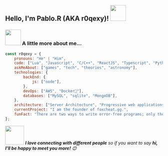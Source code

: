 <h2>Hello, I'm Pablo.R (AKA r0qexy)! <img src="https://media.giphy.com/media/12oufCB0MyZ1Go/giphy.gif" width="50"></h2>

<!--<p><em>Development leader at <a href="https://destinyroleplay.com/">Destiny Community</a><img src="https://media.giphy.com/media/WUlplcMpOCEmTGBtBW/giphy.gif" width="30"> 
</em></p>-->

### <img src="https://media.giphy.com/media/VgCDAzcKvsR6OM0uWg/giphy.gif" width="50"> A little more about me...  

```javascript
const r0qexy = {
    pronouns: "He" | "Him",
    code: ["Lua", "Javascript", "C/C++", "ReactJS", "Typescript", "Python", "php"],
    askMeAbout: ["games", "tech", "theories", "astronomy"],
    technologies: {
        backEnd: {
            js: ["node"],
        },
        devOps: ["AWS", "Docker🐳"],
        databases: ["MySQL", "sqlite", "MongoDB"],
    },
    architecture: ["Server Architecture", "Progressive web applications", "Single page applications"],
    currentProject: "I am the founder of foxcheat.gg.",
    funFact: "There are two ways to write error-free programs; only the third one works"
};
```

<img src="https://media.giphy.com/media/LnQjpWaON8nhr21vNW/giphy.gif" width="60"> <em><b>I love connecting with different people</b> so if you want to say <b>hi, I'll be happy to meet you more!</b> 😊</em>
